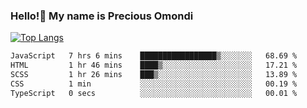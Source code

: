 ### Hello!👋 My name is Precious Omondi 

[![Top Langs](https://github-readme-stats.vercel.app/api/top-langs/?username=Presho99&langs_count=8&theme=dark)](https://github.com/Presho99/github-readme-stats)



<!--START_SECTION:waka-->

```txt
JavaScript   7 hrs 6 mins    █████████████████▒░░░░░░░   68.69 %
HTML         1 hr 46 mins    ████▒░░░░░░░░░░░░░░░░░░░░   17.21 %
SCSS         1 hr 26 mins    ███▒░░░░░░░░░░░░░░░░░░░░░   13.89 %
CSS          1 min           ░░░░░░░░░░░░░░░░░░░░░░░░░   00.19 %
TypeScript   0 secs          ░░░░░░░░░░░░░░░░░░░░░░░░░   00.01 %
```

<!--END_SECTION:waka-->

